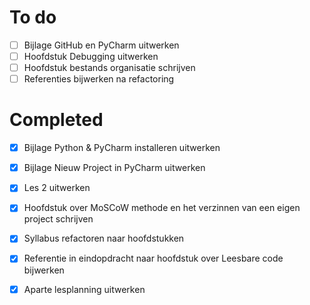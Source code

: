 # To do

- [ ] Bijlage GitHub en PyCharm uitwerken
- [ ] Hoofdstuk Debugging uitwerken
- [ ] Hoofdstuk bestands organisatie schrijven
- [ ] Referenties bijwerken na refactoring

# Completed

- [x] Bijlage Python & PyCharm installeren uitwerken

- [x] Bijlage Nieuw Project in PyCharm uitwerken

- [x] Les 2 uitwerken

- [x] Hoofdstuk over MoSCoW methode en het verzinnen van een eigen project schrijven

- [x] Syllabus refactoren naar hoofdstukken

- [x] Referentie in eindopdracht naar hoofdstuk over Leesbare code bijwerken

- [x] Aparte lesplanning uitwerken
